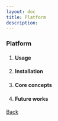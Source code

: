```yaml
---
layout: doc
title: Platform
description:  
---
```


### Platform
1. #### Usage
1. #### Installation
1. #### Core concepts
1. #### Future works

[Back](./)
